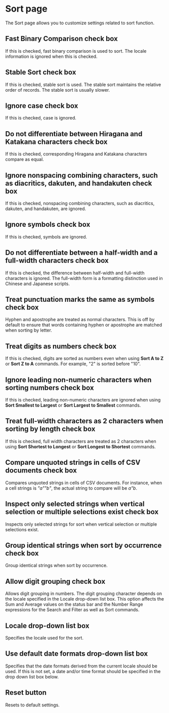 # Sort page

The Sort page allows you to customize settings related to sort function.

## Fast Binary Comparison check box

If this is checked, fast binary comparison is used to sort. The locale information is ignored when this is checked.

## Stable Sort check box

If this is checked, stable sort is used. The stable sort maintains the relative order of records. The stable sort is usually slower.

## Ignore case check box

If this is checked, case is ignored.

## Do not differentiate between Hiragana and Katakana characters check box

If this is checked, corresponding Hiragana and Katakana characters compare as equal.

## Ignore nonspacing combining characters, such as diacritics, dakuten, and handakuten check box

If this is checked, nonspacing combining characters, such as diacritics, dakuten, and handakuten, are ignored.

## Ignore symbols check box

If this is checked, symbols are ignored.

## Do not differentiate between a half-width and a full-width characters check box

If this is checked, the difference between half-width and full-width characters is ignored. The full-width form is a formatting distinction used in Chinese and Japanese scripts.

## Treat punctuation marks the same as symbols check box

Hyphen and apostrophe are treated as normal characters. This is off by default to ensure that words containing hyphen or apostrophe are matched when sorting by letter.

## Treat digits as numbers check box

If this is checked, digits are sorted as numbers even when using **Sort A to Z** or **Sort Z to A** commands. For example, "2" is sorted before "10".

## Ignore leading non-numeric characters when sorting numbers check box

If this is checked, leading non-numeric characters are ignored when using **Sort Smallest to Largest** or **Sort Largest to Smallest** commands.

## Treat full-width characters as 2 characters when sorting by length check box

If this is checked, full width characters are treated as 2 characters when using **Sort Shortest to Longest** or **Sort Longest to Shortest** commands.

## Compare unquoted strings in cells of CSV documents check box

Compares unquoted strings in cells of CSV documents. For instance, when a cell strings is _"a""b"_, the actual string to compare will be _a"b_.

## Inspect only selected strings when vertical selection or multiple selections exist check box

Inspects only selected strings for sort when vertical selection or multiple selections exist.

## Group identical strings when sort by occurrence check box

Group identical strings when sort by occurrence.

## Allow digit grouping check box

Allows digit grouping in numbers. The digit grouping character depends on the locale specified in the Locale drop-down list box. This option affects the Sum and Average values on the status bar and the Number Range expressions for the Search and Filter as well as Sort commands.

## Locale drop-down list box

Specifies the locale used for the sort.

## Use default date formats drop-down list box

Specifies that the date formats derived from the current locale should be used. If this is not set, a date and/or time format should be specified in the drop down list box below.

## Reset button

Resets to default settings.

